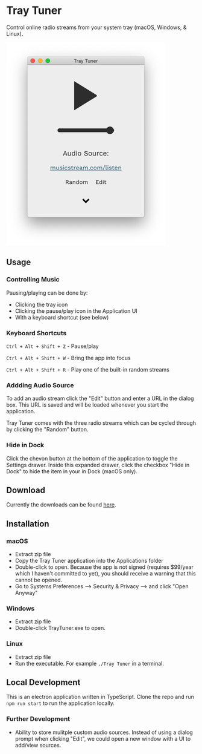# Tray Tuner

Control online radio streams from your system tray (macOS, Windows, & Linux).

![app screenshot](images/app.png)

## Usage

### Controlling Music

Pausing/playing can be done by:

- Clicking the tray icon
- Clicking the pause/play icon in the Application UI
- With a keyboard shortcut (see below)

### Keyboard Shortcuts

`Ctrl + Alt + Shift + Z` - Pause/play

`Ctrl + Alt + Shift + W` - Bring the app into focus

`Ctrl + Alt + Shift + R` - Play one of the built-in random streams

### Addding Audio Source

To add an audio stream click the "Edit" button and enter a URL in the dialog box. This URL is saved and will be loaded whenever you start the application.

Tray Tuner comes with the three radio streams which can be cycled through by clicking the "Random" button.

### Hide in Dock

Click the chevon button at the bottom of the application to toggle the Settings drawer. Inside this expanded drawer, click the checkbox "Hide in Dock" to hide the item in your in Dock (macOS only).

## Download

Currently the downloads can be found [here](https://drive.google.com/open?id=1uyz-Y-EZ8_Dw0jdy2QWyLeq5TK0wBp-T).

## Installation

### macOS

- Extract zip file
- Copy the Tray Tuner application into the Applications folder
- Double-click to open. Because the app is not signed (requires \$99/year which I haven't committed to yet), you should receive a warning that this cannot be opened.
- Go to Systems Preferences --> Security & Privacy --> and click "Open Anyway"

### Windows

- Extract zip file
- Double-click TrayTuner.exe to open.

### Linux

- Extract zip file
- Run the executable. For example `./Tray Tuner` in a terminal.

## Local Development

This is an electron application written in TypeScript. Clone the repo and run `npm run start` to run the application locally.

### Further Development

- Ability to store mulitple custom audio sources. Instead of using a dialog prompt when clicking "Edit", we could open a new window with a UI to add/view sources.
